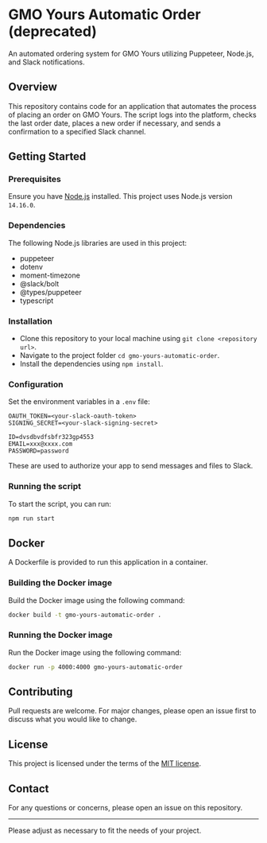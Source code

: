 # GMO Yours Automatic Order (deprecated)

An automated ordering system for GMO Yours utilizing Puppeteer, Node.js, and Slack notifications.

## Overview

This repository contains code for an application that automates the process of placing an order on GMO Yours. The script logs into the platform, checks the last order date, places a new order if necessary, and sends a confirmation to a specified Slack channel. 

## Getting Started

### Prerequisites

Ensure you have [Node.js](https://nodejs.org/en/download/) installed. This project uses Node.js version `14.16.0`.

### Dependencies

The following Node.js libraries are used in this project:
- puppeteer
- dotenv
- moment-timezone
- @slack/bolt
- @types/puppeteer
- typescript

### Installation

- Clone this repository to your local machine using `git clone <repository url>`.
- Navigate to the project folder `cd gmo-yours-automatic-order`.
- Install the dependencies using `npm install`.

### Configuration

Set the environment variables in a `.env` file:

```env
OAUTH_TOKEN=<your-slack-oauth-token>
SIGNING_SECRET=<your-slack-signing-secret>

ID=dvsdbvdfsbfr323gp4553
EMAIL=xxx@xxxx.com
PASSWORD=password
```

These are used to authorize your app to send messages and files to Slack.

### Running the script

To start the script, you can run:

```bash
npm run start
```

## Docker 

A Dockerfile is provided to run this application in a container. 

### Building the Docker image

Build the Docker image using the following command:

```bash
docker build -t gmo-yours-automatic-order .
```

### Running the Docker image

Run the Docker image using the following command:

```bash
docker run -p 4000:4000 gmo-yours-automatic-order
```

## Contributing

Pull requests are welcome. For major changes, please open an issue first to discuss what you would like to change.

## License

This project is licensed under the terms of the [MIT license](https://choosealicense.com/licenses/mit/).

## Contact

For any questions or concerns, please open an issue on this repository.

---

Please adjust as necessary to fit the needs of your project.
